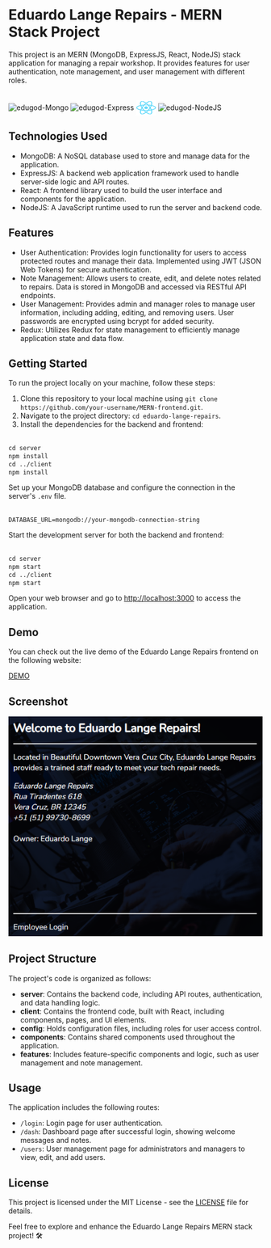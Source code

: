 <h1>Eduardo Lange Repairs - MERN Stack Project</h1>

<p>This project is an MERN (MongoDB, ExpressJS, React, NodeJS) stack application for managing a repair workshop. It provides features for user authentication, note management, and 
user management with different roles.</p>

<div style="display: inline_block"><br>
  <img align="center" alt="edugod-Mongo" height="30" width="40" src="https://cdn.jsdelivr.net/gh/devicons/devicon/icons/mongodb/mongodb-original-wordmark.svg">
  <img align="center" alt="edugod-Express" height="30" width="40" src="https://cdn.jsdelivr.net/gh/devicons/devicon/icons/express/express-original.svg">
  <img align="center" alt="edugod-React" height="30" width="40" src="https://raw.githubusercontent.com/devicons/devicon/master/icons/react/react-original.svg">
  <img align="center" alt="edugod-NodeJS" height="30" width="40" src="https://cdn.jsdelivr.net/gh/devicons/devicon/icons/nodejs/nodejs-original.svg">
</div>

<h2>Technologies Used</h2>

<ul>
    <li>MongoDB: A NoSQL database used to store and manage data for the application.</li>
    <li>ExpressJS: A backend web application framework used to handle server-side logic and API routes.</li>
    <li>React: A frontend library used to build the user interface and components for the application.</li>
    <li>NodeJS: A JavaScript runtime used to run the server and backend code.</li>
</ul>

<h2>Features</h2>

<ul>
    <li>User Authentication: Provides login functionality for users to access protected routes and manage their data. Implemented using JWT (JSON Web Tokens) for secure authentication.</li>
    <li>Note Management: Allows users to create, edit, and delete notes related to repairs. Data is stored in MongoDB and accessed via RESTful API endpoints.</li>
    <li>User Management: Provides admin and manager roles to manage user information, including adding, editing, and removing users. User passwords are encrypted using bcrypt for added security.</li>
    <li>Redux: Utilizes Redux for state management to efficiently manage application state and data flow.</li>
</ul>

<h2>Getting Started</h2>

<p>To run the project locally on your machine, follow these steps:</p>

<ol>
    <li>Clone this repository to your local machine using <code>git clone https://github.com/your-username/MERN-frontend.git</code>.</li>
    <li>Navigate to the project directory: <code>cd eduardo-lange-repairs</code>.</li>
    <li>Install the dependencies for the backend and frontend:</li>
</ol>

<pre><code>
cd server
npm install
cd ../client
npm install
</code></pre>

<p>Set up your MongoDB database and configure the connection in the server's <code>.env</code> file.</p>

<pre><code>
DATABASE_URL=mongodb://your-mongodb-connection-string
</code></pre>

<p>Start the development server for both the backend and frontend:</p>

<pre><code>
cd server
npm start
cd ../client
npm start
</code></pre>

<p>Open your web browser and go to <a href="http://localhost:3000">http://localhost:3000</a> to access the application.</p>

<h2>Demo</h2>

<p>You can check out the live demo of the Eduardo Lange Repairs frontend on the following website:</p>

<p><a href="https://technotes-7lz9.onrender.com/">DEMO</a></p>

<h2>Screenshot</h2>

<img src="/src/img/screenshot.png" alt="Eduardo Lange Repairs Frontend Screenshot">

<h2>Project Structure</h2>

<p>The project's code is organized as follows:</p>

<ul>
    <li><strong>server</strong>: Contains the backend code, including API routes, authentication, and data handling logic.</li>
    <li><strong>client</strong>: Contains the frontend code, built with React, including components, pages, and UI elements.</li>
    <li><strong>config</strong>: Holds configuration files, including roles for user access control.</li>
    <li><strong>components</strong>: Contains shared components used throughout the application.</li>
    <li><strong>features</strong>: Includes feature-specific components and logic, such as user management and note management.</li>
</ul>

<h2>Usage</h2>

<p>The application includes the following routes:</p>

<ul>
    <li><code>/login</code>: Login page for user authentication.</li>
    <li><code>/dash</code>: Dashboard page after successful login, showing welcome messages and notes.</li>
    <li><code>/users</code>: User management page for administrators and managers to view, edit, and add users.</li>
</ul>

<h2>License</h2>

<p>This project is licensed under the MIT License - see the <a href="LICENSE">LICENSE</a> file for details.</p>

<p>Feel free to explore and enhance the Eduardo Lange Repairs MERN stack project! 🛠️</p>
